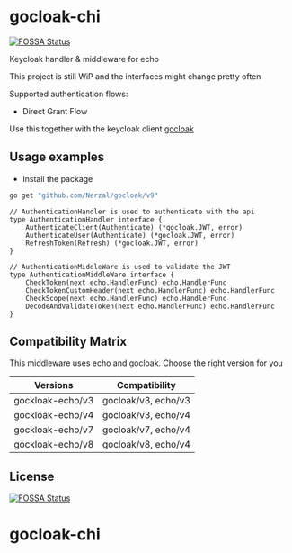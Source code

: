 # gocloak-chi
[![FOSSA Status](https://app.fossa.io/api/projects/git%2Bgithub.com%2FNerzal%2Fgocloak-echo.svg?type=shield)](https://app.fossa.io/projects/git%2Bgithub.com%2FNerzal%2Fgocloak-echo?ref=badge_shield)

Keycloak handler &amp; middleware for echo

This project is still WiP and the interfaces might change pretty often

Supported authentication flows:
 - Direct Grant Flow

Use this together with the keycloak client [gocloak](https://github.com/Nerzal/gocloak)

## Usage examples

* Install the package

```bash
go get "github.com/Nerzal/gocloak/v9"
```

```
// AuthenticationHandler is used to authenticate with the api
type AuthenticationHandler interface {
	AuthenticateClient(Authenticate) (*gocloak.JWT, error)
	AuthenticateUser(Authenticate) (*gocloak.JWT, error)
	RefreshToken(Refresh) (*gocloak.JWT, error)
}
```

```
// AuthenticationMiddleWare is used to validate the JWT
type AuthenticationMiddleWare interface {
	CheckToken(next echo.HandlerFunc) echo.HandlerFunc
    CheckTokenCustomHeader(next echo.HandlerFunc) echo.HandlerFunc
	CheckScope(next echo.HandlerFunc) echo.HandlerFunc
    DecodeAndValidateToken(next echo.HandlerFunc) echo.HandlerFunc
}
```

## Compatibility Matrix

This middleware uses echo and gocloak. Choose the right version for you

| Versions         | Compatibility       |
| ---------------- | ------------------- |
| gockloak-echo/v3 | gocloak/v3, echo/v3 |
| gockloak-echo/v4 | gocloak/v3, echo/v4 |
| gockloak-echo/v7 | gocloak/v7, echo/v4 |
| gockloak-echo/v8 | gocloak/v8, echo/v4 |

## License
[![FOSSA Status](https://app.fossa.io/api/projects/git%2Bgithub.com%2FNerzal%2Fgocloak-echo.svg?type=large)](https://app.fossa.io/projects/git%2Bgithub.com%2FNerzal%2Fgocloak-echo?ref=badge_large)
# gocloak-chi
